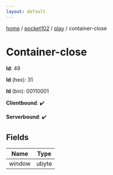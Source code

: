 ```yaml
---
layout: default
---
```


[home](/)  /  [pocket102](/protocol/pocket102)  /  [play](/protocol/pocket102/play)  /  container-close

# Container-close

**Id**: 49

**Id** (hex): 31

**Id** (bin): 00110001

**Clientbound**: ✔️

**Serverbound**: ✔️

## Fields

Name | Type
---|---
window | ubyte

